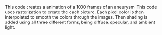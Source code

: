 This code creates a animation of a 1000 frames of an aneurysm.  This code uses rasterization to create the each picture.  Each pixel color is then interpolated to smooth the colors through the images.  Then shading is added using all three different forms, being diffuse, specular, and ambient light.  
